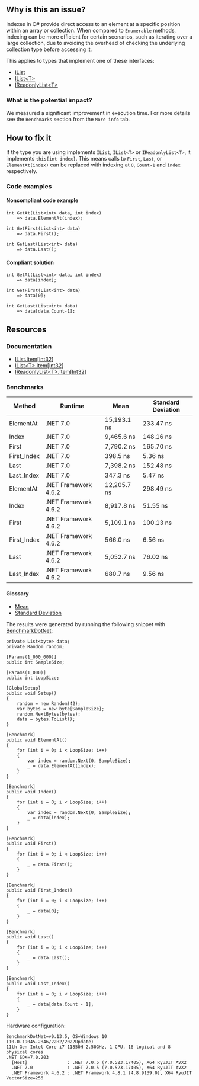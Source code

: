 ## Why is this an issue?
 
Indexes in C# provide direct access to an element at a specific position within an array or collection. When compared to `Enumerable` methods, indexing can be more efficient for certain scenarios, such as iterating over a large collection, due to avoiding the overhead of checking the underlying collection type before accessing it.
 
This applies to types that implement one of these interfaces:
 
- [IList](https://learn.microsoft.com/en-us/dotnet/api/system.collections.ilist)
- [IList&lt;T&gt;](https://learn.microsoft.com/en-us/dotnet/api/system.collections.generic.ilist-1)
- [IReadonlyList&lt;T&gt;](https://learn.microsoft.com/en-us/dotnet/api/system.collections.generic.ireadonlylist-1)

### What is the potential impact?
 
We measured a significant improvement in execution time. For more details see the `Benchmarks` section from the `More info` tab.
 
## How to fix it
 
If the type you are using implements `IList`, `IList<T>` or `IReadonlyList<T>`, it implements `this[int index]`. This means calls to `First`, `Last`, or `ElementAt(index)` can be replaced with indexing at `0`, `Count-1` and `index` respectively.
 
### Code examples
 
#### Noncompliant code example

    int GetAt(List<int> data, int index)
        => data.ElementAt(index);

    int GetFirst(List<int> data)
        => data.First();

    int GetLast(List<int> data)
        => data.Last();

#### Compliant solution

    int GetAt(List<int> data, int index)
        => data[index];

    int GetFirst(List<int> data)
        => data[0];

    int GetLast(List<int> data)
        => data[data.Count-1];

## Resources
 
### Documentation

- [IList.Item\[Int32\]](https://learn.microsoft.com/en-us/dotnet/api/system.collections.ilist.item)
- [IList&lt;T&gt;.Item\[Int32\]](https://learn.microsoft.com/en-us/dotnet/api/system.collections.generic.ilist-1.item)
- [IReadonlyList&lt;T&gt;.Item\[Int32\]](https://learn.microsoft.com/en-us/dotnet/api/system.collections.generic.ireadonlylist-1.item)

### Benchmarks

| Method | Runtime | Mean | Standard Deviation |
| --- | --- | --- | --- |
| ElementAt | .NET 7.0 | 15,193.1 ns | 233.47 ns |
| Index | .NET 7.0 | 9,465.6 ns | 148.16 ns |
| First | .NET 7.0 | 7,790.2 ns | 165.70 ns |
| First\_Index | .NET 7.0 | 398.5 ns | 5.36 ns |
| Last | .NET 7.0 | 7,398.2 ns | 152.48 ns |
| Last\_Index | .NET 7.0 | 347.3 ns | 5.47 ns |
| ElementAt | .NET Framework 4.6.2 | 12,205.7 ns | 298.49 ns |
| Index | .NET Framework 4.6.2 | 8,917.8 ns | 51.55 ns |
| First | .NET Framework 4.6.2 | 5,109.1 ns | 100.13 ns |
| First\_Index | .NET Framework 4.6.2 | 566.0 ns | 6.56 ns |
| Last | .NET Framework 4.6.2 | 5,052.7 ns | 76.02 ns |
| Last\_Index | .NET Framework 4.6.2 | 680.7 ns | 9.56 ns |

#### Glossary

- [Mean](https://en.wikipedia.org/wiki/Arithmetic_mean)
- [Standard Deviation](https://en.wikipedia.org/wiki/Standard_deviation)

The results were generated by running the following snippet with [BenchmarkDotNet](https://github.com/dotnet/BenchmarkDotNet):

    private List<byte> data;
    private Random random;
    
    [Params(1_000_000)]
    public int SampleSize;
    
    [Params(1_000)]
    public int LoopSize;
    
    [GlobalSetup]
    public void Setup()
    {
        random = new Random(42);
        var bytes = new byte[SampleSize];
        random.NextBytes(bytes);
        data = bytes.ToList();
    }
    
    [Benchmark]
    public void ElementAt()
    {
        for (int i = 0; i < LoopSize; i++)
        {
            var index = random.Next(0, SampleSize);
            _ = data.ElementAt(index);
        }
    }
    
    [Benchmark]
    public void Index()
    {
        for (int i = 0; i < LoopSize; i++)
        {
            var index = random.Next(0, SampleSize);
            _ = data[index];
        }
    }
    
    [Benchmark]
    public void First()
    {
        for (int i = 0; i < LoopSize; i++)
        {
            _ = data.First();
        }
    }
    
    [Benchmark]
    public void First_Index()
    {
        for (int i = 0; i < LoopSize; i++)
        {
            _ = data[0];
        }
    }
    
    [Benchmark]
    public void Last()
    {
        for (int i = 0; i < LoopSize; i++)
        {
            _ = data.Last();
        }
    }
    
    [Benchmark]
    public void Last_Index()
    {
        for (int i = 0; i < LoopSize; i++)
        {
            _ = data[data.Count - 1];
        }
    }

Hardware configuration:

    BenchmarkDotNet=v0.13.5, OS=Windows 10 (10.0.19045.2846/22H2/2022Update)
    11th Gen Intel Core i7-11850H 2.50GHz, 1 CPU, 16 logical and 8 physical cores
    .NET SDK=7.0.203
      [Host]               : .NET 7.0.5 (7.0.523.17405), X64 RyuJIT AVX2
      .NET 7.0             : .NET 7.0.5 (7.0.523.17405), X64 RyuJIT AVX2
      .NET Framework 4.6.2 : .NET Framework 4.8.1 (4.8.9139.0), X64 RyuJIT VectorSize=256